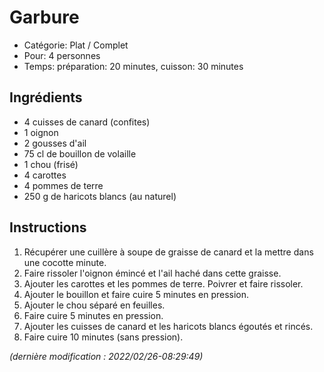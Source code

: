 # Garbure

* Catégorie: Plat / Complet
* Pour: 4 personnes
* Temps: préparation: 20 minutes, cuisson: 30 minutes

## Ingrédients
* 4 cuisses de canard (confites)
* 1 oignon
* 2 gousses d'ail
* 75 cl de bouillon de volaille
* 1 chou (frisé)
* 4 carottes
* 4 pommes de terre
* 250 g de haricots blancs (au naturel)

## Instructions
1. Récupérer une cuillère à soupe de graisse de canard et la mettre dans une cocotte minute.
1. Faire rissoler l'oignon émincé et l'ail haché dans cette graisse.
1. Ajouter les carottes et les pommes de terre. Poivrer et faire rissoler.
1. Ajouter le bouillon et faire cuire 5 minutes en pression.
1. Ajouter le chou séparé en feuilles.
1. Faire cuire 5 minutes en pression.
1. Ajouter les cuisses de canard et les haricots blancs égoutés et rincés.
1. Faire cuire 10 minutes (sans pression).

_(dernière modification : 2022/02/26-08:29:49)_
